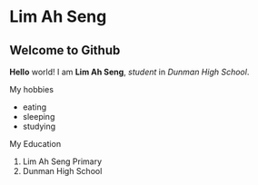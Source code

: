 # Lim Ah Seng
## Welcome to Github

__Hello__ world! I am **Lim Ah Seng**, _student_ in *Dunman High School*.

My hobbies 
* eating
* sleeping
* studying

My Education 
1. Lim Ah Seng Primary
2. Dunman High School
